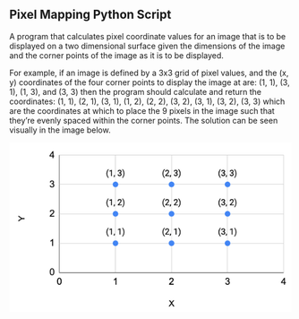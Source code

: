 ## Pixel Mapping Python Script

A program that calculates pixel coordinate values for an image that is to be displayed on a two dimensional surface given the dimensions of the image and the corner points of the image as it is to be displayed.

For example, if an image is defined by a 3x3 grid of pixel values, and the (x, y) coordinates of the four corner points to display the image at are: (1, 1), (3, 1), (1, 3), and (3, 3) then the program should calculate and return the coordinates: (1, 1), (2, 1), (3, 1), (1, 2), (2, 2), (3, 2), (3, 1), (3, 2), (3, 3) which are the coordinates at which to place the 9 pixels in the image such that they’re evenly spaced within the corner points. The solution can be seen visually in the image below.

![Plot Image](https://github.com/RazYasuke/Python/blob/main/Pixel%20Mapping/images/img_1.png)